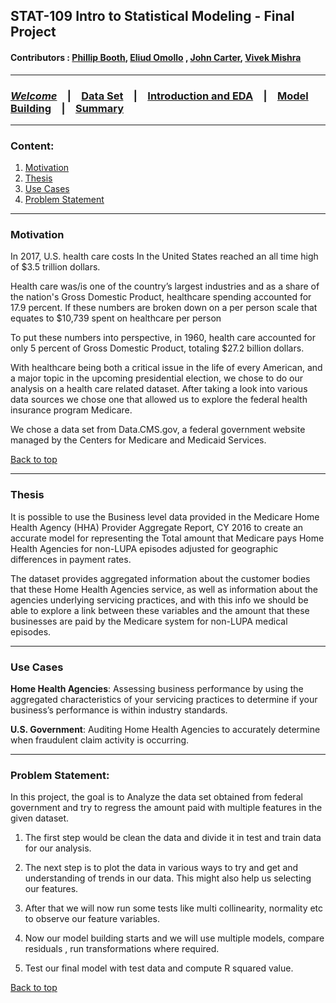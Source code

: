 ## STAT-109 Intro to Statistical Modeling - Final Project
#### Contributors : [Phillip Booth](mailto:phillip.booth2015@gmail.com), [Eliud Omollo](woordy2000@gmail.com) , [John Carter](jcarter2014@gmail.com), [Vivek Mishra](mailto:iblpvivek@icloud.com)
<HR>

### [**_Welcome_**](readme.md)&emsp;|&emsp;[Data Set](data-set.md)&emsp;|&emsp;[Introduction and EDA](eda.md)&emsp;|&emsp;[Model Building](model-building.md)&emsp;|&emsp;[Summary](summary.md)
<HR>

### Content:
1. [Motivation](#motivation)
2. [Thesis](#thesis)
3. [Use Cases](#use-cases)
4. [Problem Statement](#problem-statement)

<HR>

### Motivation 

In 2017, U.S. health care costs In the United States reached an all time high of $3.5 trillion dollars. 

Health care was/is one of the country’s largest industries and as a share of the nation's Gross Domestic Product, healthcare spending accounted for 17.9 percent. If these numbers are broken down on a per person scale that equates to $10,739 spent on healthcare per person 

To put these numbers into perspective, in 1960, health care accounted for only 5 percent of Gross Domestic Product, totaling $27.2 billion dollars.

With healthcare being both a critical issue in the life of every American, and a major topic in the upcoming presidential election, we chose to do our analysis on a health care related dataset.  After taking a look into various data sources we chose one that allowed us to explore the federal health insurance program Medicare.

We chose a data set from Data.CMS.gov, a federal government website managed by the Centers for Medicare and Medicaid Services.


[Back to top](#content)

<HR>
  
### Thesis

It is possible to use the Business level data provided in the Medicare Home Health Agency (HHA) Provider Aggregate Report, CY 2016 to create an accurate model for representing the Total amount that Medicare pays Home Health Agencies for non-LUPA episodes adjusted for geographic differences in payment rates.

The dataset provides aggregated information about the customer bodies that these Home Health Agencies service, as well as information about the agencies underlying servicing practices, and with this info we should be able to explore a link between these variables and the amount that these businesses are paid by the Medicare system for non-LUPA medical episodes.

<HR>

### Use Cases

**Home Health Agencies**: Assessing business performance by using the aggregated characteristics of your servicing practices to determine if your business’s performance is within industry standards.

**U.S. Government**: Auditing Home Health Agencies to accurately determine when fraudulent claim activity is occurring.

<HR>

### Problem Statement:

In this project, the goal is to Analyze the data set obtained from federal government and try to regress the amount paid with multiple features in the given dataset.

1. The first step would be clean the data and divide it in test and train data for our analysis.

2. The next step is to plot the data in various ways to try and get and understanding of trends in our data. This might also help us selecting our features.

3. After that we will now run some tests like  multi collinearity, normality etc to observe our feature variables.

4. Now our model building starts and we will use multiple models, compare residuals , run transformations where required.

5. Test our final model with test data and compute R squared value.

[Back to top](#content)
